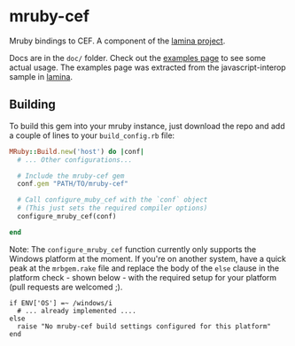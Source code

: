 mruby-cef
=========

Mruby bindings to CEF. A component of the [lamina project](https://github.com/jbreeden/lamina).

Docs are in the `doc/` folder. Check out the [examples page](http://jbreeden.github.io/mruby-cef/) to see some actual usage. The examples page was extracted from the javascript-interop sample in [lamina](https://github.com/jbreeden/lamina).

Building
--------

To build this gem into your mruby instance, just download the repo and add a couple of lines to your `build_config.rb` file:

```Ruby
MRuby::Build.new('host') do |conf|
  # ... Other configurations...

  # Include the mruby-cef gem
  conf.gem "PATH/TO/mruby-cef"

  # Call configure_muby_cef with the `conf` object
  # (This just sets the required compiler options)
  configure_mruby_cef(conf)

end
```

Note: The `configure_mruby_cef` function currently only supports the Windows platform at the moment. If you're on another system, have a quick peak at the `mrbgem.rake` file and replace the body of the `else` clause in the platform check - shown below - with the required setup for your platform (pull requests are welcomed ;).

```
if ENV['OS'] =~ /windows/i
  # ... already implemented ....
else
  raise "No mruby-cef build settings configured for this platform"
end
```
